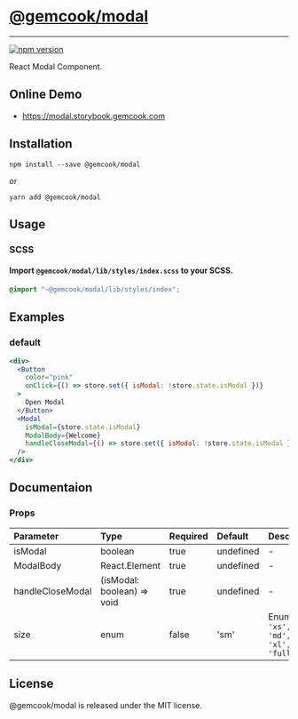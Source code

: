 # [@gemcook/modal](https://modal.storybook.gemcook.com)

---

[![npm version](https://badge.fury.io/js/%40gemcook%2Fmodal.svg)](https://badge.fury.io/js/%40gemcook%2Fmodal)

React Modal Component.

## Online Demo

* https://modal.storybook.gemcook.com

## Installation

```shell
npm install --save @gemcook/modal
```

or

```shell
yarn add @gemcook/modal
```

## Usage

### SCSS

#### Import `@gemcook/modal/lib/styles/index.scss` to your SCSS.

```scss
@import "~@gemcook/modal/lib/styles/index";
```

## Examples

### default

```jsx
<div>
  <Button
    color="pink"
    onClick={() => store.set({ isModal: !store.state.isModal })}
  >
    Open Modal
  </Button>
  <Modal
    isModal={store.state.isModal}
    ModalBody={Welcome}
    handleCloseModal={() => store.set({ isModal: !store.state.isModal })}
  />
</div>
```

## Documentaion

### Props

| **Parameter**    | **Type**                   | **Required** | **Default** | **Description**                               |
| :--------------- | :------------------------- | :----------- | :---------- | :-------------------------------------------- |
| isModal          | boolean                    | true         | undefined   | \-                                            |
| ModalBody        | React.Element              | true         | undefined   | \-                                            |
| handleCloseModal | (isModal: boolean) => void | true         | undefined   | \-                                            |
| size             | enum                       | false        | 'sm'        | Enums: `'xs', 'sm', 'md', 'lg', 'xl', 'full'` |

## License

@gemcook/modal is released under the MIT license.
